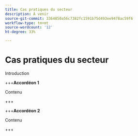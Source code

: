 ```yaml
---
title: Cas pratiques du secteur
description: À venir
source-git-commit: 3364850a56c7382fc1591b75d493ee9478ac59f6
workflow-type: tm+mt
source-wordcount: '12'
ht-degree: 33%

---
```


# Cas pratiques du secteur

Introduction

+++**Accordéon 1**

Contenu

+++

+++**Accordéon 2**

Contenu

+++
